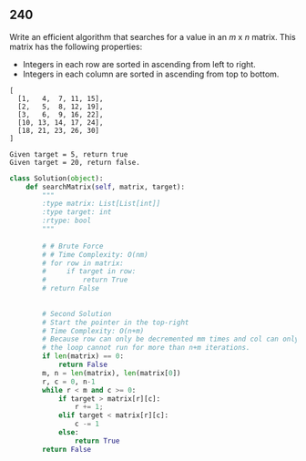 ## 240 

Write an efficient algorithm that searches for a value in an *m* x *n* matrix. This matrix has the following properties:

- Integers in each row are sorted in ascending from left to right.
- Integers in each column are sorted in ascending from top to bottom.

```
[
  [1,   4,  7, 11, 15],
  [2,   5,  8, 12, 19],
  [3,   6,  9, 16, 22],
  [10, 13, 14, 17, 24],
  [18, 21, 23, 26, 30]
]

Given target = 5, return true
Given target = 20, return false.
```

```python
class Solution(object):
    def searchMatrix(self, matrix, target):
        """
        :type matrix: List[List[int]]
        :type target: int
        :rtype: bool
        """
        
        # # Brute Force
        # # Time Complexity: O(nm)
        # for row in matrix:
        #     if target in row:
        #         return True
        # return False
    
    
        # Second Solution
        # Start the pointer in the top-right
        # Time Complexity: O(n+m)
        # Because row can only be decremented mm times and col can only be incremented n times before causing the while loop to terminate,
        # the loop cannot run for more than n+m iterations.
        if len(matrix) == 0:
          	return False
        m, n = len(matrix), len(matrix[0])
        r, c = 0, n-1
        while r < m and c >= 0:
            if target > matrix[r][c]:
                r += 1;
            elif target < matrix[r][c]:
                c -= 1
            else: 
                return True
        return False
```


